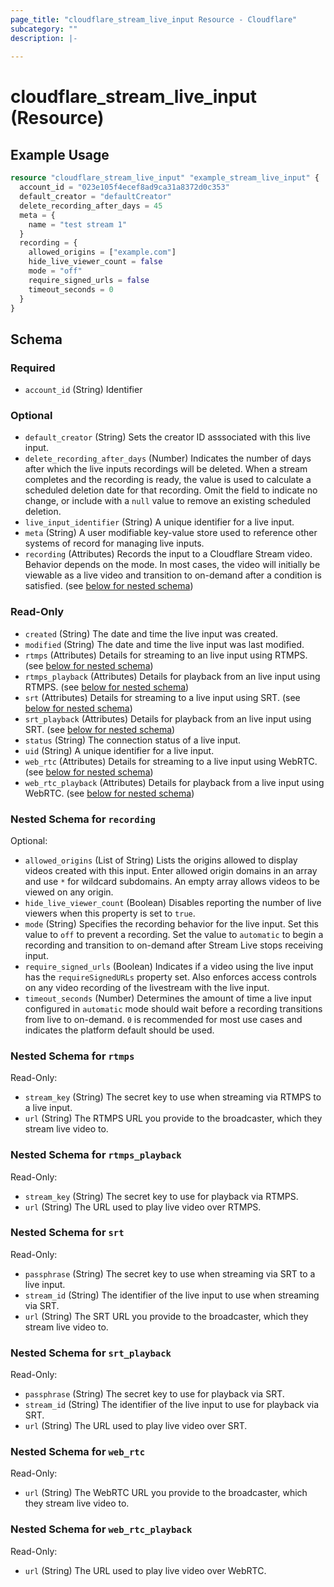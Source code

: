 ```yaml
---
page_title: "cloudflare_stream_live_input Resource - Cloudflare"
subcategory: ""
description: |-
  
---
```


# cloudflare_stream_live_input (Resource)



## Example Usage

```terraform
resource "cloudflare_stream_live_input" "example_stream_live_input" {
  account_id = "023e105f4ecef8ad9ca31a8372d0c353"
  default_creator = "defaultCreator"
  delete_recording_after_days = 45
  meta = {
    name = "test stream 1"
  }
  recording = {
    allowed_origins = ["example.com"]
    hide_live_viewer_count = false
    mode = "off"
    require_signed_urls = false
    timeout_seconds = 0
  }
}
```

<!-- schema generated by tfplugindocs -->
## Schema

### Required

- `account_id` (String) Identifier

### Optional

- `default_creator` (String) Sets the creator ID asssociated with this live input.
- `delete_recording_after_days` (Number) Indicates the number of days after which the live inputs recordings will be deleted. When a stream completes and the recording is ready, the value is used to calculate a scheduled deletion date for that recording. Omit the field to indicate no change, or include with a `null` value to remove an existing scheduled deletion.
- `live_input_identifier` (String) A unique identifier for a live input.
- `meta` (String) A user modifiable key-value store used to reference other systems of record for managing live inputs.
- `recording` (Attributes) Records the input to a Cloudflare Stream video. Behavior depends on the mode. In most cases, the video will initially be viewable as a live video and transition to on-demand after a condition is satisfied. (see [below for nested schema](#nestedatt--recording))

### Read-Only

- `created` (String) The date and time the live input was created.
- `modified` (String) The date and time the live input was last modified.
- `rtmps` (Attributes) Details for streaming to an live input using RTMPS. (see [below for nested schema](#nestedatt--rtmps))
- `rtmps_playback` (Attributes) Details for playback from an live input using RTMPS. (see [below for nested schema](#nestedatt--rtmps_playback))
- `srt` (Attributes) Details for streaming to a live input using SRT. (see [below for nested schema](#nestedatt--srt))
- `srt_playback` (Attributes) Details for playback from an live input using SRT. (see [below for nested schema](#nestedatt--srt_playback))
- `status` (String) The connection status of a live input.
- `uid` (String) A unique identifier for a live input.
- `web_rtc` (Attributes) Details for streaming to a live input using WebRTC. (see [below for nested schema](#nestedatt--web_rtc))
- `web_rtc_playback` (Attributes) Details for playback from a live input using WebRTC. (see [below for nested schema](#nestedatt--web_rtc_playback))

<a id="nestedatt--recording"></a>
### Nested Schema for `recording`

Optional:

- `allowed_origins` (List of String) Lists the origins allowed to display videos created with this input. Enter allowed origin domains in an array and use `*` for wildcard subdomains. An empty array allows videos to be viewed on any origin.
- `hide_live_viewer_count` (Boolean) Disables reporting the number of live viewers when this property is set to `true`.
- `mode` (String) Specifies the recording behavior for the live input. Set this value to `off` to prevent a recording. Set the value to `automatic` to begin a recording and transition to on-demand after Stream Live stops receiving input.
- `require_signed_urls` (Boolean) Indicates if a video using the live input has the `requireSignedURLs` property set. Also enforces access controls on any video recording of the livestream with the live input.
- `timeout_seconds` (Number) Determines the amount of time a live input configured in `automatic` mode should wait before a recording transitions from live to on-demand. `0` is recommended for most use cases and indicates the platform default should be used.


<a id="nestedatt--rtmps"></a>
### Nested Schema for `rtmps`

Read-Only:

- `stream_key` (String) The secret key to use when streaming via RTMPS to a live input.
- `url` (String) The RTMPS URL you provide to the broadcaster, which they stream live video to.


<a id="nestedatt--rtmps_playback"></a>
### Nested Schema for `rtmps_playback`

Read-Only:

- `stream_key` (String) The secret key to use for playback via RTMPS.
- `url` (String) The URL used to play live video over RTMPS.


<a id="nestedatt--srt"></a>
### Nested Schema for `srt`

Read-Only:

- `passphrase` (String) The secret key to use when streaming via SRT to a live input.
- `stream_id` (String) The identifier of the live input to use when streaming via SRT.
- `url` (String) The SRT URL you provide to the broadcaster, which they stream live video to.


<a id="nestedatt--srt_playback"></a>
### Nested Schema for `srt_playback`

Read-Only:

- `passphrase` (String) The secret key to use for playback via SRT.
- `stream_id` (String) The identifier of the live input to use for playback via SRT.
- `url` (String) The URL used to play live video over SRT.


<a id="nestedatt--web_rtc"></a>
### Nested Schema for `web_rtc`

Read-Only:

- `url` (String) The WebRTC URL you provide to the broadcaster, which they stream live video to.


<a id="nestedatt--web_rtc_playback"></a>
### Nested Schema for `web_rtc_playback`

Read-Only:

- `url` (String) The URL used to play live video over WebRTC.


